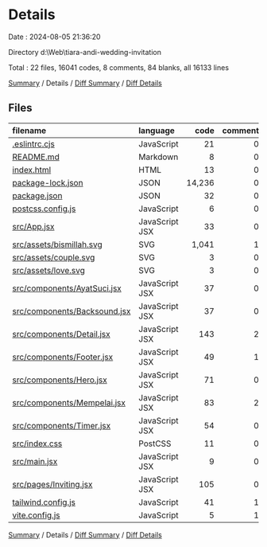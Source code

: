 # Details

Date : 2024-08-05 21:36:20

Directory d:\\Web\\tiara-andi-wedding-invitation

Total : 22 files,  16041 codes, 8 comments, 84 blanks, all 16133 lines

[Summary](results.md) / Details / [Diff Summary](diff.md) / [Diff Details](diff-details.md)

## Files
| filename | language | code | comment | blank | total |
| :--- | :--- | ---: | ---: | ---: | ---: |
| [.eslintrc.cjs](/.eslintrc.cjs) | JavaScript | 21 | 0 | 1 | 22 |
| [README.md](/README.md) | Markdown | 8 | 0 | 3 | 11 |
| [index.html](/index.html) | HTML | 13 | 0 | 3 | 16 |
| [package-lock.json](/package-lock.json) | JSON | 14,236 | 0 | 1 | 14,237 |
| [package.json](/package.json) | JSON | 32 | 0 | 1 | 33 |
| [postcss.config.js](/postcss.config.js) | JavaScript | 6 | 0 | 1 | 7 |
| [src/App.jsx](/src/App.jsx) | JavaScript JSX | 33 | 0 | 5 | 38 |
| [src/assets/bismillah.svg](/src/assets/bismillah.svg) | SVG | 1,041 | 1 | 1 | 1,043 |
| [src/assets/couple.svg](/src/assets/couple.svg) | SVG | 3 | 0 | 1 | 4 |
| [src/assets/love.svg](/src/assets/love.svg) | SVG | 3 | 0 | 1 | 4 |
| [src/components/AyatSuci.jsx](/src/components/AyatSuci.jsx) | JavaScript JSX | 37 | 0 | 4 | 41 |
| [src/components/Backsound.jsx](/src/components/Backsound.jsx) | JavaScript JSX | 37 | 0 | 9 | 46 |
| [src/components/Detail.jsx](/src/components/Detail.jsx) | JavaScript JSX | 143 | 2 | 6 | 151 |
| [src/components/Footer.jsx](/src/components/Footer.jsx) | JavaScript JSX | 49 | 1 | 5 | 55 |
| [src/components/Hero.jsx](/src/components/Hero.jsx) | JavaScript JSX | 71 | 0 | 4 | 75 |
| [src/components/Mempelai.jsx](/src/components/Mempelai.jsx) | JavaScript JSX | 83 | 2 | 6 | 91 |
| [src/components/Timer.jsx](/src/components/Timer.jsx) | JavaScript JSX | 54 | 0 | 11 | 65 |
| [src/index.css](/src/index.css) | PostCSS | 11 | 0 | 5 | 16 |
| [src/main.jsx](/src/main.jsx) | JavaScript JSX | 9 | 0 | 2 | 11 |
| [src/pages/Inviting.jsx](/src/pages/Inviting.jsx) | JavaScript JSX | 105 | 0 | 6 | 111 |
| [tailwind.config.js](/tailwind.config.js) | JavaScript | 41 | 1 | 6 | 48 |
| [vite.config.js](/vite.config.js) | JavaScript | 5 | 1 | 2 | 8 |

[Summary](results.md) / Details / [Diff Summary](diff.md) / [Diff Details](diff-details.md)